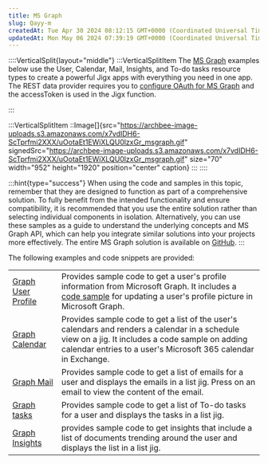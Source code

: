 ```yaml
---
title: MS Graph
slug: Qayy-m
createdAt: Tue Apr 30 2024 08:12:15 GMT+0000 (Coordinated Universal Time)
updatedAt: Mon May 06 2024 07:39:19 GMT+0000 (Coordinated Universal Time)
---
```


::::VerticalSplit{layout="middle"}
:::VerticalSplitItem
The [MS Graph]() examples below use the User, Calendar, Mail, Insights, and To-do tasks resource types to create a powerful Jigx apps with everything you need in one app. The REST data provider requires you to [configure OAuth for MS Graph]() and the accessToken is used in the Jigx function.&#x20;


:::

:::VerticalSplitItem
::Image[]{src="https://archbee-image-uploads.s3.amazonaws.com/x7vdIDH6-ScTprfmi2XXX/uOotaEt1EWiXLQU0lzxGr_msgraph.gif" signedSrc="https://archbee-image-uploads.s3.amazonaws.com/x7vdIDH6-ScTprfmi2XXX/uOotaEt1EWiXLQU0lzxGr_msgraph.gif" size="70" width="952" height="1920" position="center" caption}
:::
::::

:::hint{type="success"}
When using the code and samples in this topic, remember that they are designed to function as part of a comprehensive solution. To fully benefit from the intended functionality and ensure compatibility, it is recommended that you use the entire solution rather than selecting individual components in isolation. Alternatively, you can use these samples as a guide to understand the underlying concepts and MS Graph API, which can help you integrate similar solutions into your projects more effectively. The entire MS Graph solution is available on <a href="https://github.com/jigx-com/jigx-samples/tree/main/quickstart/jigx-MS-Graph-demonstrator" target="_blank">GitHub</a>.
:::

The following examples and code snippets are provided:

|                                                           |                                                                                                                                                                                                                                |
| --------------------------------------------------------- | ------------------------------------------------------------------------------------------------------------------------------------------------------------------------------------------------------------------------------ |
| [Graph User Profile](<./MS Graph/Graph User Profile.md>)  | Provides sample code to get a user's profile information from Microsoft Graph. It includes a [code sample](<./MS Graph/Graph User Profile/Update Profile Photo.md>) for updating a user's profile picture in Microsoft Graph.  |
| [Graph Calendar](<./MS Graph/Graph Calendar.md>)          | Provides sample code to get a list of the user's calendars and renders a calendar in a schedule view on a jig. It includes a code sample on adding calendar entries to a user's Microsoft 365 calendar in Exchange.            |
| [Graph Mail](<./MS Graph/Graph Mail.md>)                  | Provides sample code to get a list of emails for a user and displays the emails in a list jig. Press on an email to view the content of the email.                                                                             |
| [Graph tasks](<./MS Graph/Graph tasks.md>)                | Provides sample code to get a list of To-do tasks for a user and displays the tasks in a list jig.                                                                                                                             |
| [Graph Insights](<./MS Graph/Graph Insights.md>)          | provides sample code to get insights that include a list of documents trending around the user and displays the list in a list jig.                                                                                            |

